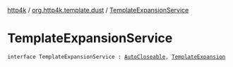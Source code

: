 [http4k](../index.md) / [org.http4k.template.dust](index.md) / [TemplateExpansionService](./-template-expansion-service.md)

# TemplateExpansionService

`interface TemplateExpansionService : `[`AutoCloseable`](https://docs.oracle.com/javase/9/docs/api/java/lang/AutoCloseable.html)`, `[`TemplateExpansion`](-template-expansion/index.md)